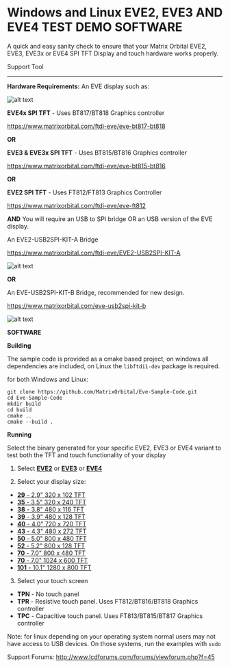# Windows and Linux EVE2, EVE3 AND EVE4 TEST DEMO SOFTWARE

A quick and easy sanity check to ensure that your Matrix Orbital EVE2, EVE3, EVE3x or EVE4 SPI TFT Display and touch hardware works properly. 

Support Tool

------------------------------------------------------------------

**Hardware Requirements:** 
An EVE display such as:

![alt text](https://www.matrixorbital.com/image/cache/catalog/products/EVE/EVE3-43G-300x300.jpg)

**EVE4x SPI TFT** - Uses BT817/BT818 Graphics controller

https://www.matrixorbital.com/ftdi-eve/eve-bt817-bt818

**OR**

**EVE3 & EVE3x SPI TFT** - Uses BT815/BT816 Graphics controller

https://www.matrixorbital.com/ftdi-eve/eve-bt815-bt816

**OR**

**EVE2 SPI TFT** - Uses FT812/FT813 Graphics Controller

https://www.matrixorbital.com/ftdi-eve/eve-ft812

**AND**
You will require an USB to SPI bridge OR an USB version of the EVE display.

An EVE2-USB2SPI-KIT-A Bridge

https://www.matrixorbital.com/ftdi-eve/EVE2-USB2SPI-KIT-A

![alt text](https://www.matrixorbital.com/image/cache/catalog/products/EVE2%20USB%20to%20SPI%20Module-250x250.jpg)

**OR**

An EVE-USB2SPI-KIT-B Bridge, recommended for new design.

https://www.matrixorbital.com/eve-usb2spi-kit-b

![alt text](https://www.matrixorbital.com/image/cache/catalog/products/Accessories%20resized/EVE-USB2SPI-KIT-B-1024768-250x250.png)



**SOFTWARE**

**Building**

The sample code is provided as a cmake based project, on windows all dependencies are included, on Linux the `libftdi1-dev` package is required. 

for both Windows and Linux: 
```
git clone https://github.com/MatrixOrbital/Eve-Sample-Code.git
cd Eve-Sample-Code
mkdir build
cd build
cmake ..
cmake --build .
```
**Running**

Select the binary generated for your specific EVE2, EVE3 or EVE4 variant to test both the TFT and touch functionality of your display

1. Select [**EVE2**](https://www.matrixorbital.com/ftdi-eve/eve-ft812) or [**EVE3**](https://www.matrixorbital.com/ftdi-eve/eve-bt815-bt816) or [**EVE4**](https://www.matrixorbital.com/ftdi-eve/eve-bt817-bt818)

2. Select your display size:

* [**29** - 2.9" 320 x 102 TFT](https://www.matrixorbital.com/eve2-29a)
* [**35** - 3.5" 320 x 240 TFT](https://www.matrixorbital.com/index.php?route=product/search&search=eve3-35)
* [**38** - 3.8" 480 x 116 TFT](https://www.matrixorbital.com/index.php?route=product/search&search=eve2-38)
* [**39** - 3.9" 480 x 128 TFT](https://www.matrixorbital.com/index.php?route=product/search&search=eve3x-39)
* [**40** - 4.0" 720 x 720 TFT](https://www.matrixorbital.com/index.php?route=product/search&search=eve4x-40)
* [**43** - 4.3" 480 x 272 TFT](https://www.matrixorbital.com/index.php?route=product/search&search=eve3-43)
* [**50** - 5.0" 800 x 480 TFT](https://www.matrixorbital.com/index.php?route=product/search&search=eve3-50)
* [**52** - 5.2" 800 x 128 TFT](https://www.matrixorbital.com/index.php?route=product/search&search=eve3-52)
* [**70** - 7.0" 800 x 480 TFT](https://www.matrixorbital.com/index.php?route=product/search&search=eve3-70)
* [**70** - 7.0" 1024 x 600 TFT](https://www.matrixorbital.com/index.php?route=product/search&search=eve4x-70)
* [**101** - 10.1" 1280 x 800 TFT](https://www.matrixorbital.com/index.php?route=product/search&search=eve4x-101)


3. Select your touch screen

* **TPN** - No touch panel
* **TPR** - Resistive touch panel. Uses FT812/BT816/BT818 Graphics controller
* **TPC** - Capacitive touch panel. Uses FT813/BT815/BT817 Graphics controller

Note: for linux depending on your operating system normal users may not have access to USB devices. On those systems, run the examples with `sudo` 

Support Forums: http://www.lcdforums.com/forums/viewforum.php?f=45
